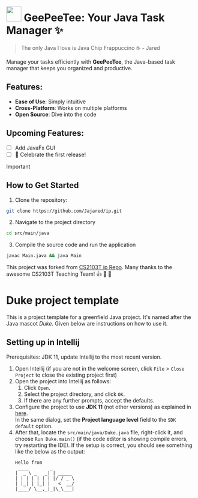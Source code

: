 # <img src="https://media.giphy.com/media/WUlplcMpOCEmTGBtBW/giphy.gif" width="40"> GeePeeTee: Your Java Task Manager ✨ 
> The only Java I love is Java Chip Frappuccino ☕  - Jared

Manage your tasks efficiently with **GeePeeTee**, the Java-based task manager that keeps you organized and productive.

## Features:

- **Ease of Use**: Simply intuitive
- **Cross-Platform**: Works on multiple platforms
- **Open Source**: Dive into the code

## Upcoming Features:
- [ ] Add JavaFx GUI
- [ ] :tada: Celebrate the first release!

> [!IMPORTANT]
> ## How to Get Started
1. Clone the repository:
```bash
git clone https://github.com/Jajared/ip.git
```
2. Navigate to the project directory
```bash
cd src/main/java
```
3. Compile the source code and run the application
```bash
javac Main.java && java Main
```

This project was forked from [CS2103T ip Repo](https://github.com/nus-cs2103-AY2324S2/ip/). Many thanks to the awesome CS2103T Teaching Team! 👍 🏅 💯 

# Duke project template

This is a project template for a greenfield Java project. It's named after the Java mascot _Duke_. Given below are instructions on how to use it.

## Setting up in Intellij

Prerequisites: JDK 11, update Intellij to the most recent version.

1. Open Intellij (if you are not in the welcome screen, click `File` > `Close Project` to close the existing project first)
1. Open the project into Intellij as follows:
   1. Click `Open`.
   1. Select the project directory, and click `OK`.
   1. If there are any further prompts, accept the defaults.
1. Configure the project to use **JDK 11** (not other versions) as explained in [here](https://www.jetbrains.com/help/idea/sdk.html#set-up-jdk).<br>
   In the same dialog, set the **Project language level** field to the `SDK default` option.
3. After that, locate the `src/main/java/Duke.java` file, right-click it, and choose `Run Duke.main()` (if the code editor is showing compile errors, try restarting the IDE). If the setup is correct, you should see something like the below as the output:
   ```
   Hello from
    ____        _        
   |  _ \ _   _| | _____ 
   | | | | | | | |/ / _ \
   | |_| | |_| |   <  __/
   |____/ \__,_|_|\_\___|
   ```

